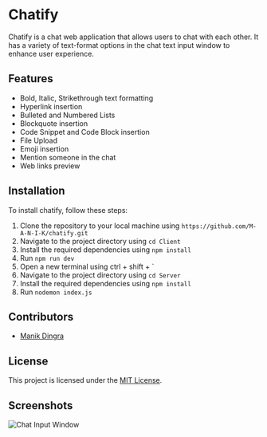 # Chatify

Chatify is a chat web application that allows users to chat with each other. It has a variety of text-format options in the chat text input window to enhance user experience. 

## Features

- Bold, Italic, Strikethrough text formatting
- Hyperlink insertion
- Bulleted and Numbered Lists
- Blockquote insertion
- Code Snippet and Code Block insertion
- File Upload
- Emoji insertion
- Mention someone in the chat
- Web links preview

## Installation

To install chatify, follow these steps:

1. Clone the repository to your local machine using `https://github.com/M-A-N-I-K/chatify.git`
2. Navigate to the project directory using `cd Client`
3. Install the required dependencies using `npm install`
4. Run `npm run dev`
5. Open a new terminal using ctrl + shift + `
6. Navigate to the project directory using `cd Server`
7. Install the required dependencies using `npm install`
8. Run `nodemon index.js`


## Contributors

- [Manik Dingra](https://github.com/M-A-N-I-K)

## License

This project is licensed under the [MIT License](https://opensource.org/licenses/MIT). 

## Screenshots

![Chat Input Window](/screenshots/chat_input.png)
